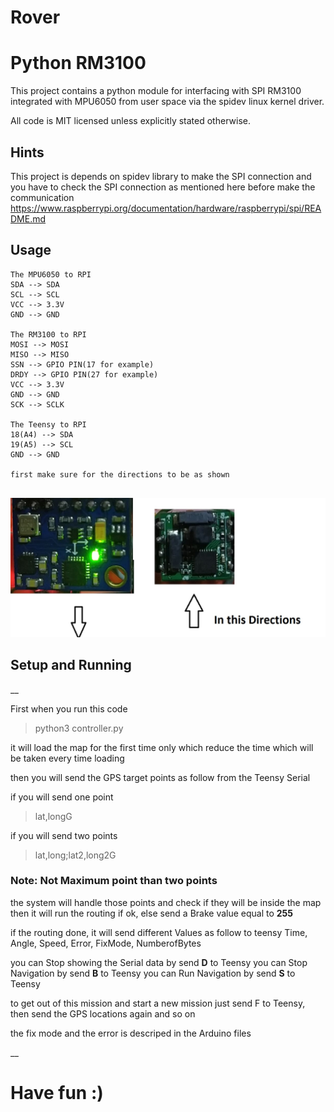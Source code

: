 # Rover
Python RM3100
=============

This project contains a python module for interfacing with SPI RM3100 integrated with MPU6050 from user space via the spidev linux kernel driver.

All code is MIT licensed unless explicitly stated otherwise.


Hints
-----
This project is depends on spidev library to make the SPI connection and 
you have to check the SPI connection as mentioned here before make the communication
https://www.raspberrypi.org/documentation/hardware/raspberrypi/spi/README.md

Usage
-----


```Connection
The MPU6050 to RPI
SDA --> SDA
SCL --> SCL
VCC --> 3.3V
GND --> GND

The RM3100 to RPI
MOSI --> MOSI
MISO --> MISO
SSN --> GPIO PIN(17 for example)
DRDY --> GPIO PIN(27 for example)
VCC --> 3.3V
GND --> GND
SCK --> SCLK

The Teensy to RPI
18(A4) --> SDA
19(A5) --> SCL
GND --> GND

first make sure for the directions to be as shown


```

![alt text](https://raw.githubusercontent.com/Ahmed-Dakrory/RM3100_With_MPU6050/master/Directions.jpg)


## Setup and Running
__
<br />

First when you run this code
> python3 controller.py
 
it will load the map for the first time only which reduce the time which will be taken every time loading

then you will send the GPS target points as follow from the Teensy Serial

if you will send one point 
> lat,longG

if you will send two points
> lat,long;lat2,long2G


### Note: Not Maximum point than two points


the system will handle those points and check if they will be inside the map then it will run the routing if ok, else send a Brake value equal to **255**

if the routing done, it will send different Values as follow to teensy
Time, Angle, Speed, Error, FixMode, NumberofBytes

you can Stop showing the Serial data by send **D** to Teensy
you can Stop Navigation by send **B** to Teensy
you can Run Navigation by send **S** to Teensy 

to get out of this mission and start a new mission just send F to Teensy, then send the GPS locations again and so on


the fix mode and the error is descriped in the Arduino files

__
<br /> 

# Have fun :)

